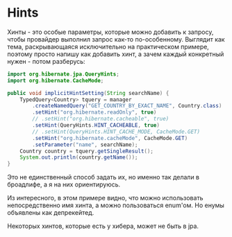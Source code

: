 # Hints

Хинты - это особые параметры, которые можно добавить к запросу, чтобы провайдер выполнил запрос как-то по-особенному. Выглядит как тема, раскрывающаяся исключительно на практическом примере, поэтому просто напишу как добавить хинт, а зачем каждый конкретный нужен - потом разберусь:

```java
import org.hibernate.jpa.QueryHints;
import org.hibernate.CacheMode;

public void implicitHintSetting(String searchName) {
    TypedQuery<Country> tquery = manager
        .createNamedQuery("GET_COUNTRY_BY_EXACT_NAME", Country.class)
        .setHint("org.hibernate.readOnly", true)
        // .setHint("org.hibernate.cacheable", true)
        .setHint(QueryHints.HINT_CACHEABLE, true)
        // .setHint(QueryHints.HINT_CACHE_MODE, CacheMode.GET)
        .setHint("org.hibernate.cacheMode", CacheMode.GET)
        .setParameter("name", searchName);
    Country country = tquery.getSingleResult();
    System.out.println(country.getName());
}
```

Это не единственный способ задать их, но именно так делали в броадлифе, а я на них ориентируюсь.

Из интересного, в этом примере видно, что можно использовать непосредственно имя хинта, а можно пользоваться enum'ом. Но енумы объявлены как депрекейтед.

Некоторых хинтов, которые есть у хибера, может не быть в jpa.